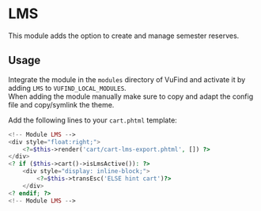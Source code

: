 # LMS
This module adds the option to create and manage semester reserves.

## Usage
Integrate the module in the `modules` directory of VuFind and activate it by adding `LMS` to `VUFIND_LOCAL_MODULES`.  
When adding the module manually make sure to copy and adapt the config file and copy/symlink the theme.  

Add the following lines to your `cart.phtml` template:
```php
<!-- Module LMS -->
<div style="float:right;">
    <?=$this->render('cart/cart-lms-export.phtml', []) ?>
</div>
<? if ($this->cart()->isLmsActive()): ?>
    <div style="display: inline-block;">
        <?=$this->transEsc('ELSE hint cart')?>
    </div>
<? endif; ?>
<!-- Module LMS -->
```
